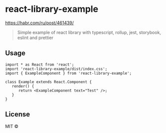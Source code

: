 # react-library-example
https://habr.com/ru/post/461439/

> Simple example of react library with typescript, rollup, jest, storybook, eslint and prettier


## Usage

```tsx
import * as React from 'react';
import 'react-library-example/dist/index.css';
import { ExampleComponent } from 'react-library-example';

class Example extends React.Component {
   render() {
      return <ExampleComponent text="Test" />;
   }
}
```

## License

MIT ©
